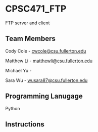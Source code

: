 # CPSC471_FTP
FTP server and client 

## Team Members 

Cody Cole - cwcole@csu.fullerton.edu

Matthew Li - matthewli@csu.fullerton.edu

Michael Yu - 

Sara Wu - wusara87@csu.fullerton.edu

## Programming Lanugage 
Python 

## Instructions
